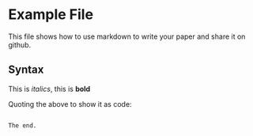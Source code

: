 # Example File

This file shows how to use markdown to write your paper and share it on github.

## Syntax

This is *italics*, this is **bold**

Quoting the above to show it as code:

``` *italics*, **bold**

The end.

